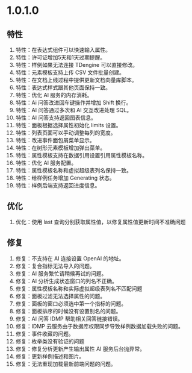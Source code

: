 # 1.0.1.0

## 特性
  1. 特性：在表达式组件可以快速输入属性。
  2. 特性：许可证增加5天和1天过期提醒。
  3. 特性：样例如果无法连接 TDengine 可以直接修改。
  4. 特性：元素模板支持上传 CSV 文件批量创建。
  5. 特性：在文档上线过程中提供更新文档向量库脚本。
  6. 特性：表达式样式跟其他页面保持一致。
  7. 特性：优化 AI 服务的内存消耗。
  8. 特性：Ai 问答改进回车键操作并增加 Shift 换行。
  9. 特性：AI 问答通过多次和 AI 交互改进处理 SQL。
 10. 特性：AI 问答支持返回图表信息。
 11. 特性：面板根据选择属性初始化 limits 设置。
 12. 特性：列表页面可以手动调整每列的宽度。
 13. 特性：改进事件面包屑菜单显示。
 14. 特性：在树形元素模板增加弹出菜单。
 15. 特性：属性模板支持在数据引用设置引用属性模板名称。
 16. 特性：优化 AI 服务配置。
 17. 特性：属性模板名称和虚拟超级表列名保持一致。
 18. 特性：给样例任务增加 Generating 状态。
 19. 特性：样例后端支持返回进度信息。

## 优化
  1. 优化：使用 last 查询分别获取属性值，以修复属性值更新时间不准确问题

## 修复
  1. 修复：不支持在 AI 连接设置 OpenAI 的地址。
  2. 修复：复合指标无法导入的问题。
  3. 修复：AI 服务繁忙请稍候再试的问题。
  4. 修复：AI 分析生成状态窗口的列名不正确。
  5. 修复：属性模板名称和实际虚拟超级表列名不匹配问题
  6. 修复：面板过滤无法选择属性的问题。
  7. 修复：面板的窗口必须选中第一个指标的问题。
  8. 修复：面板排序的时候没有设置别名的问题。
  9. 修复：AI 问答 IDMP 帮助相关回答链接错误。
 10. 修复：IDMP 云服务由于数据库权限同步导致样例数据加载失败的问题。
 11. 修复：事件收藏的问题。
 12. 修复：枚举类没有验证的问题
 13. 修复：修复分析更新产生输出属性 AI 服务后台抛异常。
 14. 修复：更新样例描述和图片。
 15. 修复：无法重现加载最新前端问题的问题。